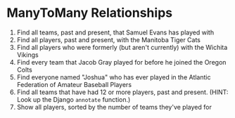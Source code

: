 # ManyToMany Relationships

1. Find all teams, past and present, that Samuel Evans has played with
2. Find all players, past and present, with the Manitoba Tiger Cats
3. Find all players who were formerly (but aren't currently) with the Wichita Vikings
4. Find every team that Jacob Gray played for before he joined the Oregon Colts
5. Find everyone named "Joshua" who has ever played in the Atlantic Federation of Amateur Baseball Players
6. Find all teams that have had 12 or more players, past and present.  (HINT: Look up the Django `annotate` function.)
7. Show all players, sorted by the number of teams they've played for